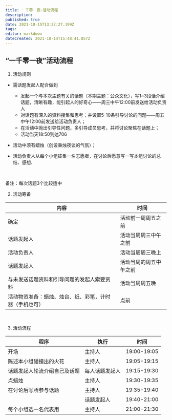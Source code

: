 ```yaml
---
title: 一千零一夜-活动流程
description: 
published: true
date: 2021-10-15T13:27:27.199Z
tags: 
editor: markdown
dateCreated: 2021-10-14T15:48:41.857Z
---
```


## “一千零一夜”活动流程

1. 活动规则

- 需话题发起人配合做到
   - 发起一个与本次主题有关的话题（本期主题：公众文化），写1~3段话介绍话题，清晰有趣，能引起人的好奇心——周三中午12:00前发送给活动负责人
   - 对话题有深入的资料搜集和思考；并设置5-10条引导讨论的问题——周五中午12:00前发送给活动负责人；
   - 在活动中抛出引导性问题，多引导成员思考，并将讨论聚焦在话题上；
   - 活动当天18:50到达706
- 活动中须有蜡烛（创设秉烛夜谈的气氛）；

- 活动负责人从每个小组征集一名志愿者，在讨论后愿意写一写本组讨论的总结、感想.

<br>

备注：每次话题3个比较适中



2. 活动筹备


| 内容                                                   | 时间                   |
| ------------------------------------------------------ | ---------------------- |
| 确定                                                   | 活动前一周周五之前     |
| 话题发起人                                             | 活动当周周三中午之前   |
| 活动负责人                                             | 活动当周周三晚上       |
| 话题发起人                                             | 活动当周的周五中午之前 |
| 与未发送话题资料和引导问题的发起人索要资料             | 活动当周周五晚         |
| 活动物资准备：蜡烛、烛台、纸、彩笔，计时器（手机也可） | 点前                   |

<br>

3. 活动流程

| 程序                         | 执行           | 时间        |
| ---------------------------- | -------------- | ----------- |
| 开场                         | 主持人         | 19:00-19:05 |
| 陈述本小组碰撞出的火花       | 主持人         | 19:05-19:15 |
| 话题发起人轮流介绍自己及话题 | 每人话题发起人 | 19:15-19:30 |
| 点蜡烛                       | 主持人         | 19:30-19:35 |
| 在讨论后写所参与话题         | 主持人         | 19:35-19:40 |
|                              | 话题发起人     | 19:40-21:00 |
| 每个小组选一名代表用         | 主持人         | 21:00-21:30 |
